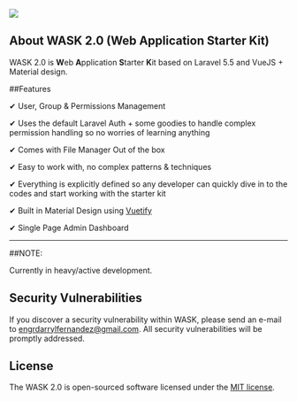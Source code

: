 <img src="https://assets.darrylfernandez.com/wp-content/uploads/2017/10/Screenshot.png"></p>

## About WASK 2.0 (Web Application Starter Kit)

WASK 2.0 is <b>W</b>eb <b>A</b>pplication <b>S</b>tarter <b>K</b>it based on Laravel 5.5 and VueJS + Material design.

##Features

&#10004; User, Group & Permissions Management

&#10004; Uses the default Laravel Auth + some goodies to handle complex permission handling so no worries of learning anything

&#10004; Comes with File Manager Out of the box

&#10004; Easy to work with, no complex patterns & techniques

&#10004; Everything is explicitly defined so any developer can quickly dive in
to the codes and start working with the starter kit

&#10004; Built in Material Design using <a href="https://vuetifyjs.com/">Vuetify</a>

&#10004; Single Page Admin Dashboard

-----

##NOTE: 

Currently in heavy/active development.

## Security Vulnerabilities

If you discover a security vulnerability within WASK, please send an e-mail to engrdarrylfernandez@gmail.com. All security vulnerabilities will be promptly addressed.

## License

The WASK 2.0 is open-sourced software licensed under the [MIT license](http://opensource.org/licenses/MIT).
